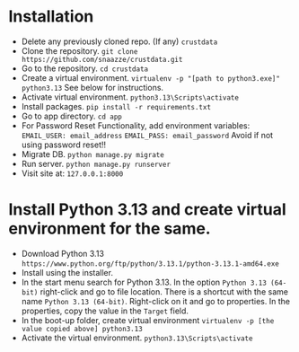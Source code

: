 # Installation
* Delete any previously cloned repo. (If any)
	`crustdata`
* Clone the repository.
    `git clone https://github.com/snaazze/crustdata.git`
* Go to the repository.
	`cd crustdata`
* Create a virtual environment.
	`virtualenv -p "[path to python3.exe]" python3.13`
	See below for instructions.
* Activate virtual environment.
	`python3.13\Scripts\activate`
* Install packages.
	`pip install -r requirements.txt`
* Go to app directory.
    `cd app`
* For Password Reset Functionality, add environment variables:
	`EMAIL_USER: email_address`
	`EMAIL_PASS: email_password`
	Avoid if not using password reset!!
* Migrate DB.
	`python manage.py migrate`
* Run server.
	`python manage.py runserver`
* Visit site at:
	`127.0.0.1:8000`

# Install Python 3.13 and create virtual environment for the same.
* Download Python 3.13 
	`https://www.python.org/ftp/python/3.13.1/python-3.13.1-amd64.exe`
* Install using the installer.
* In the start menu search for Python 3.13. In the option `Python 3.13 (64-bit)` right-click and go to file location. There is a shortcut with the same name `Python 3.13 (64-bit)`. Right-click on it and go to properties. In the properties, copy the value in the `Target` field.
* In the boot-up folder, create virtual environment
	`virtualenv -p [the value copied above] python3.13`
* Activate the virtual environment.
	`python3.13\Scripts\activate`